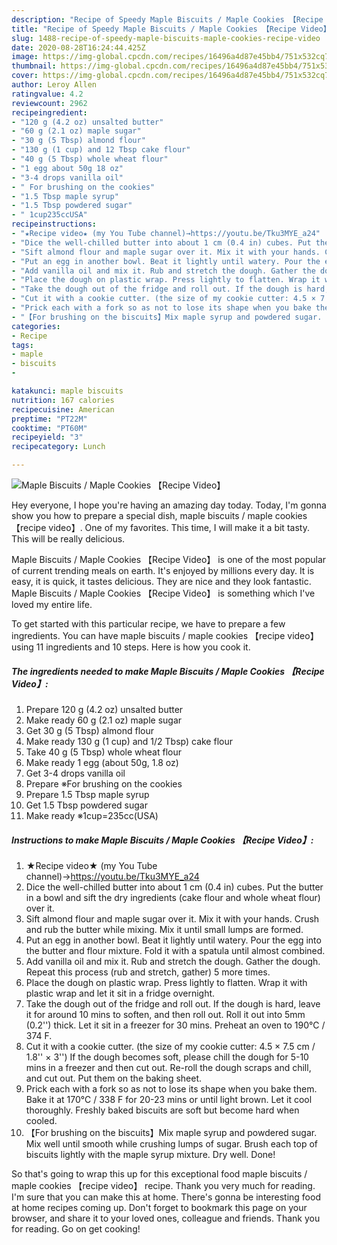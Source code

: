 ```yaml
---
description: "Recipe of Speedy Maple Biscuits / Maple Cookies 【Recipe Video】"
title: "Recipe of Speedy Maple Biscuits / Maple Cookies 【Recipe Video】"
slug: 1488-recipe-of-speedy-maple-biscuits-maple-cookies-recipe-video
date: 2020-08-28T16:24:44.425Z
image: https://img-global.cpcdn.com/recipes/16496a4d87e45bb4/751x532cq70/maple-biscuits-maple-cookies-recipe-video-recipe-main-photo.jpg
thumbnail: https://img-global.cpcdn.com/recipes/16496a4d87e45bb4/751x532cq70/maple-biscuits-maple-cookies-recipe-video-recipe-main-photo.jpg
cover: https://img-global.cpcdn.com/recipes/16496a4d87e45bb4/751x532cq70/maple-biscuits-maple-cookies-recipe-video-recipe-main-photo.jpg
author: Leroy Allen
ratingvalue: 4.2
reviewcount: 2962
recipeingredient:
- "120 g (4.2 oz) unsalted butter"
- "60 g (2.1 oz) maple sugar"
- "30 g (5 Tbsp) almond flour"
- "130 g (1 cup) and 12 Tbsp cake flour"
- "40 g (5 Tbsp) whole wheat flour"
- "1 egg about 50g 18 oz"
- "3-4 drops vanilla oil"
- " For brushing on the cookies"
- "1.5 Tbsp maple syrup"
- "1.5 Tbsp powdered sugar"
- " 1cup235ccUSA"
recipeinstructions:
- "★Recipe video★ (my You Tube channel)→https://youtu.be/Tku3MYE_a24"
- "Dice the well-chilled butter into about 1 cm (0.4 in) cubes. Put the butter in a bowl and sift the dry ingredients (cake flour and whole wheat flour) over it."
- "Sift almond flour and maple sugar over it. Mix it with your hands. Crush and rub the butter while mixing. Mix it until small lumps are formed."
- "Put an egg in another bowl. Beat it lightly until watery. Pour the egg into the butter and flour mixture. Fold it with a spatula until almost combined."
- "Add vanilla oil and mix it. Rub and stretch the dough. Gather the dough. Repeat this process (rub and stretch, gather) 5 more times."
- "Place the dough on plastic wrap. Press lightly to flatten. Wrap it with plastic wrap and let it sit in a fridge overnight."
- "Take the dough out of the fridge and roll out. If the dough is hard, leave it for around 10 mins to soften, and then roll out. Roll it out into 5mm (0.2&#39;&#39;) thick. Let it sit in a freezer for 30 mins. Preheat an oven to 190℃ / 374 F."
- "Cut it with a cookie cutter. (the size of my cookie cutter: 4.5 × 7.5 cm / 1.8&#39;&#39; × 3&#39;&#39;) If the dough becomes soft, please chill the dough for 5-10 mins in a freezer and then cut out. Re-roll the dough scraps and chill, and cut out. Put them on the baking sheet."
- "Prick each with a fork so as not to lose its shape when you bake them. Bake it at 170℃ / 338 F for 20-23 mins or until light brown. Let it cool thoroughly. Freshly baked biscuits are soft but become hard when cooled."
- "【For brushing on the biscuits】Mix maple syrup and powdered sugar. Mix well until smooth while crushing lumps of sugar. Brush each top of biscuits lightly with the maple syrup mixture. Dry well. Done!"
categories:
- Recipe
tags:
- maple
- biscuits
- 

katakunci: maple biscuits  
nutrition: 167 calories
recipecuisine: American
preptime: "PT22M"
cooktime: "PT60M"
recipeyield: "3"
recipecategory: Lunch

---
```



![Maple Biscuits / Maple Cookies 【Recipe Video】](https://img-global.cpcdn.com/recipes/16496a4d87e45bb4/751x532cq70/maple-biscuits-maple-cookies-recipe-video-recipe-main-photo.jpg)

Hey everyone, I hope you're having an amazing day today. Today, I'm gonna show you how to prepare a special dish, maple biscuits / maple cookies 【recipe video】. One of my favorites. This time, I will make it a bit tasty. This will be really delicious.



Maple Biscuits / Maple Cookies 【Recipe Video】 is one of the most popular of current trending meals on earth. It's enjoyed by millions every day. It is easy, it is quick, it tastes delicious. They are nice and they look fantastic. Maple Biscuits / Maple Cookies 【Recipe Video】 is something which I've loved my entire life.


To get started with this particular recipe, we have to prepare a few ingredients. You can have maple biscuits / maple cookies 【recipe video】 using 11 ingredients and 10 steps. Here is how you cook it.

<!--inarticleads1-->

##### The ingredients needed to make Maple Biscuits / Maple Cookies 【Recipe Video】:

1. Prepare 120 g (4.2 oz) unsalted butter
1. Make ready 60 g (2.1 oz) maple sugar
1. Get 30 g (5 Tbsp) almond flour
1. Make ready 130 g (1 cup) and 1/2 Tbsp) cake flour
1. Take 40 g (5 Tbsp) whole wheat flour
1. Make ready 1 egg (about 50g, 1.8 oz)
1. Get 3-4 drops vanilla oil
1. Prepare  ※For brushing on the cookies
1. Prepare 1.5 Tbsp maple syrup
1. Get 1.5 Tbsp powdered sugar
1. Make ready  ※1cup=235cc(USA)




<!--inarticleads2-->

##### Instructions to make Maple Biscuits / Maple Cookies 【Recipe Video】:

1. ★Recipe video★ (my You Tube channel)→https://youtu.be/Tku3MYE_a24
1. Dice the well-chilled butter into about 1 cm (0.4 in) cubes. Put the butter in a bowl and sift the dry ingredients (cake flour and whole wheat flour) over it.
1. Sift almond flour and maple sugar over it. Mix it with your hands. Crush and rub the butter while mixing. Mix it until small lumps are formed.
1. Put an egg in another bowl. Beat it lightly until watery. Pour the egg into the butter and flour mixture. Fold it with a spatula until almost combined.
1. Add vanilla oil and mix it. Rub and stretch the dough. Gather the dough. Repeat this process (rub and stretch, gather) 5 more times.
1. Place the dough on plastic wrap. Press lightly to flatten. Wrap it with plastic wrap and let it sit in a fridge overnight.
1. Take the dough out of the fridge and roll out. If the dough is hard, leave it for around 10 mins to soften, and then roll out. Roll it out into 5mm (0.2&#39;&#39;) thick. Let it sit in a freezer for 30 mins. Preheat an oven to 190℃ / 374 F.
1. Cut it with a cookie cutter. (the size of my cookie cutter: 4.5 × 7.5 cm / 1.8&#39;&#39; × 3&#39;&#39;) If the dough becomes soft, please chill the dough for 5-10 mins in a freezer and then cut out. Re-roll the dough scraps and chill, and cut out. Put them on the baking sheet.
1. Prick each with a fork so as not to lose its shape when you bake them. Bake it at 170℃ / 338 F for 20-23 mins or until light brown. Let it cool thoroughly. Freshly baked biscuits are soft but become hard when cooled.
1. 【For brushing on the biscuits】Mix maple syrup and powdered sugar. Mix well until smooth while crushing lumps of sugar. Brush each top of biscuits lightly with the maple syrup mixture. Dry well. Done!




So that's going to wrap this up for this exceptional food maple biscuits / maple cookies 【recipe video】 recipe. Thank you very much for reading. I'm sure that you can make this at home. There's gonna be interesting food at home recipes coming up. Don't forget to bookmark this page on your browser, and share it to your loved ones, colleague and friends. Thank you for reading. Go on get cooking!

